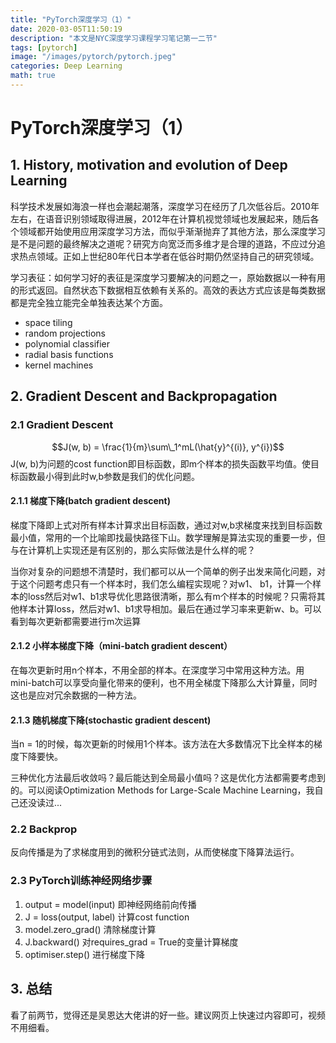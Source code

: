 ```yaml
---
title: "PyTorch深度学习（1）"
date: 2020-03-05T11:50:19
description: "本文是NYC深度学习课程学习笔记第一二节"
tags: [pytorch]
image: "/images/pytorch/pytorch.jpeg"
categories: Deep Learning
math: true
---
```


# PyTorch深度学习（1）
## 1. History, motivation and evolution of Deep Learning
科学技术发展如海浪一样也会潮起潮落，深度学习在经历了几次低谷后。2010年左右，在语音识别领域取得进展，2012年在计算机视觉领域也发展起来，随后各个领域都开始使用应用深度学习方法，而似乎渐渐抛弃了其他方法，那么深度学习是不是问题的最终解决之道呢？研究方向宽泛而多维才是合理的道路，不应过分追求热点领域。正如上世纪80年代日本学者在低谷时期仍然坚持自己的研究领域。 

学习表征：如何学习好的表征是深度学习要解决的问题之一，原始数据以一种有用的形式返回。自然状态下数据相互依赖有关系的。高效的表达方式应该是每类数据都是完全独立能完全单独表达某个方面。
* space tiling
* random projections
* polynomial classifier
* radial basis functions
* kernel machines

## 2. Gradient Descent and Backpropagation
### 2.1 Gradient Descent
$$J(w, b) = \frac{1}{m}\sum\_1^mL(\hat{y}^{(i)}, y^{i})$$
J(w, b)为问题的cost function即目标函数，即m个样本的损失函数平均值。使目标函数最小得到此时w,b参数是我们的优化问题。

#### 2.1.1 梯度下降(batch gradient descent)
梯度下降即上式对所有样本计算求出目标函数，通过对w,b求梯度来找到目标函数最小值，常用的一个比喻即找最快路径下山。数学理解是算法实现的重要一步，但与在计算机上实现还是有区别的，那么实际做法是什么样的呢？

当你对复杂的问题想不清楚时，我们都可以从一个简单的例子出发来简化问题，对于这个问题考虑只有一个样本时，我们怎么编程实现呢？对w1、 b1，计算一个样本的loss然后对w1、b1求导优化思路很清晰，那么有m个样本的时候呢？只需将其他样本计算loss，然后对w1、b1求导相加。最后在通过学习率来更新w、b。可以看到每次更新都需要进行m次运算

#### 2.1.2 小样本梯度下降（mini-batch gradient descent）
在每次更新时用n个样本，不用全部的样本。在深度学习中常用这种方法。用mini-batch可以享受向量化带来的便利，也不用全梯度下降那么大计算量，同时这也是应对冗余数据的一种方法。

#### 2.1.3 随机梯度下降(stochastic gradient descent)
当n = 1的时候，每次更新的时候用1个样本。该方法在大多数情况下比全样本的梯度下降要快。

三种优化方法最后收敛吗？最后能达到全局最小值吗？这是优化方法都需要考虑到的。可以阅读Optimization Methods for Large-Scale Machine Learning，我自己还没读过...

### 2.2 Backprop
反向传播是为了求梯度用到的微积分链式法则，从而使梯度下降算法运行。

### 2.3 PyTorch训练神经网络步骤
1. output = model(input) 即神经网络前向传播
2. J = loss(output, label) 计算cost function
3. model.zero_grad() 清除梯度计算
4. J.backward() 对requires_grad = True的变量计算梯度
5. optimiser.step() 进行梯度下降

## 3. 总结
看了前两节，觉得还是吴恩达大佬讲的好一些。建议网页上快速过内容即可，视频不用细看。

